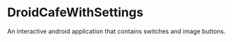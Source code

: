 # DroidCafeWithSettings
An interactive android application that contains switches and image buttons.  
